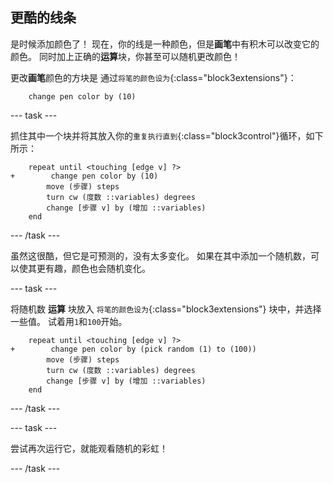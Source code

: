 ## 更酷的线条

是时候添加颜色了！ 现在，你的线是一种颜色，但是**画笔**中有积木可以改变它的颜色。 同时加上正确的**运算**块，你甚至可以随机更改颜色！

更改**画笔**颜色的方块是 通过`将笔的颜色设为`{:class="block3extensions"}：

```blocks3
    change pen color by (10)
```

--- task ---

抓住其中一个块并将其放入你的`重复执行直到`{:class="block3control"}循环，如下所示：

```blocks3
    repeat until <touching [edge v] ?> 
+        change pen color by (10)
        move (步骤) steps
        turn cw (度数 ::variables) degrees
        change [步骤 v] by (增加 ::variables)
    end
```

--- /task ---

虽然这很酷，但它是可预测的，没有太多变化。 如果在其中添加一个随机数，可以使其更有趣，颜色也会随机变化。

--- task ---

将随机数 **运算** 块放入 `将笔的颜色设为`{:class="block3extensions"} 块中，并选择一些值。 试着用`1`和`100`开始。

```blocks3
    repeat until <touching [edge v] ?> 
+        change pen color by (pick random (1) to (100))
        move (步骤) steps
        turn cw (度数 ::variables) degrees
        change [步骤 v] by (增加 ::variables)
    end
```

--- /task ---

--- task ---

尝试再次运行它，就能观看随机的彩虹！

--- /task ---